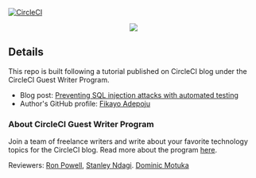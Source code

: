 [![CircleCI](https://circleci.com/gh/CIRCLECI-GWP/prevent-sql-injection.svg?style=svg)](https://circleci.com/gh/CIRCLECI-GWP/prevent-sql-injection)

<p align="center"><img src="https://avatars3.githubusercontent.com/u/59034516"></p>

## Details

This repo is built following a tutorial published on CircleCI blog under the CircleCI Guest Writer Program.

- Blog post: [Preventing SQL injection attacks with automated testing][blog]
- Author's GitHub profile: [Fikayo Adepoju][author]

### About CircleCI Guest Writer Program

Join a team of freelance writers and write about your favorite technology topics for the CircleCI blog. Read more about the program [here][gwp-program].

Reviewers: [Ron Powell][ron], [Stanley Ndagi][stan]. [Dominic Motuka][daumie]

[blog]: https://circleci.com/blog/sql-injection/
[author]: https://github.com/coderonfleek
[gwp-program]: https://circle.ci/3ahQxfu
[ron]: https://github.com/ronpowelljr
[stan]: https://github.com/NdagiStanley
[daumie]: https://github.com/daumie
